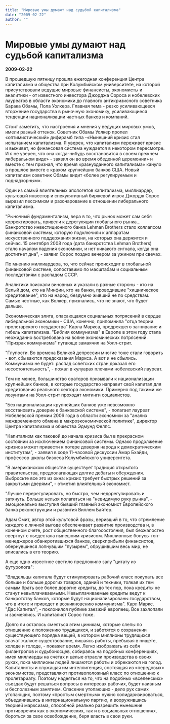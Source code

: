 ```yaml
---
title: "Мировые умы думают над судьбой капитализма"
date: "2009-02-22"
author: ""
---
```


# Мировые умы думают над судьбой капитализма

**2009-02-22** 

В прошедшую пятницу прошла ежегодная конференция Центра капитализма и общества при Колумбийском университете, на которой присутствовали ведущие мировые финансисты, экономисты и аналитики - от известного инвестора Джорджа Сороса и нобелевских лауреатов в области экономики до главного антикризисного советника Барака Обамы, Пола Уолкера. Главная тема - резко усиливающееся вторжение государства в рыночную экономику, усиливающиеся тенденции национализации частных банков и компаний.

Стоит заметить, что настроения и мнения у ведущих мировых умов, имели разный оттенок. Советник Обамы Уолкер пропел «оптимистический» дифирамб типа -«Нынешний кризис стал испытанием капитализма. Я уверен, что капитализм переживет кризис и выживет, но финансовая система нуждается в некотором пересмотре. И я не уверен, что она когда-нибудь восстановится в своем прежнем либеральном виде» - заявил он во время обеденной церемонии» и вместе с тем признал, что время «разнузданного капитализма» кануло в прошлое вместе с крахом крупнейших банков США. Новый капитализм советник Обамы видит «более регулируемым и поднадзорным».

Один из самый влиятельных апологетов капитализма, миллиардер, культовый инвестор и спекулятивный биржевой игрок Джордж Сорос выразил пессимизм и разочарование в отношении либерального капитализма.

"Рыночный фундаментализм, вера в то, что рынок может сам себя корректировать, привели к дерегуляции глобального рынка... Банкротство инвестиционного банка Lehman Brothers стало коллапсом финансовой системы, которую подключили к аппаратам искусственного поддержания жизни, на которых она держится и сейчас. 15 сентября 2008 года (дата банкротства Lehman Brothers) стало началом падения экономики, и нет никакого сигнала, когда она достигнет дна", - заявил Сорос поздно вечером за ужином при свечах.

По мнению миллиардера, то, что сейчас происходит в глобальной финансовой системе, сопоставимо по масштабам и социальным последствиям с распадом СССР.

Аналитики поискали виновных и указали в разные стороны - кто на Белый дом, кто на Минфин, кто на банки, проводившие "хищническое кредитование", кто на народ, бездумно живший не по средствам. Самые честные, как Волкер, признались, что не знают, что будет дальше.

Экономическая элита, опасающаяся социальных потрясений в сердце либеральной экономики - США, конечно, припомнила "отца теории пролетарского государства" Карла Маркса, предрекшего загнивание и гибель капитализма. "Библия коммунизма" в Европе в этом году стала неожиданно востребована на волне экономических потрясений. "Призрак коммунизма" пугающе замаячил на Уолл-стрит.

"Глупости. Во времена Великой депрессии многие тоже стали говорить - вот, сбываются предсказания Маркса. А вот и не сбылись. Коммунизма не будет: распад советских стран доказал его несостоятельность", - пожал в кулуарах плечами нобелевский лауреат.

Тем не менее, большинство ораторов призывали к национализации крупнейших банков, в которые государство направит свой капитал для кредитования реального сектора экономики. Примерно под такими же лозунгами на Уолл-стрит проходят митинги социалистов.

"Без национализации крупнейших банков уже невозможно восстановить доверие к банковской системе", - полагает лауреат Нобелевской премии 2006 года в области экономики за "анализ межвременного обмена в макроэкономической политике", директор Центра капитализма и общества Эдмунд Фелпс.

"Капитализм как таковой до начала кризиса был в прекрасном состоянии за исключением финансовой системы. Однако продолжение кризиса может привести к потере доверия народа к демократическим институтам", - заявил в ходе 11-часовой дискуссии Амар Бхайди, профессор школы бизнеса Колумбийского университета.

"В американском обществе существует традиция открытого правительства, предполагающая долгие дебаты и обсуждения. Выбросьте все это из окна: кризис требует быстрых решений за закрытыми дверями", - отметил влиятельный экономист.

"Лучше перерегулировать, но быстро, чем недорегулировать и затянуть. Больше нельзя полагаться на "невидимую руку рынка", - эмоционально выступил бывший главный экономист Европейского банка реконструкции и развития Виллем Байтер.

Адам Смит, автор этой культовой фразы, веривший в то, что стремление каждого к личной выгоде обеспечивает развитие производства и, в конечном счете, рост общественного благосостояния, был безжалостно свергнут с пьедестала нынешним кризисом. Миллионные бонусы топ-менеджеров обанкротившихся банков, сверхприбыли финансистов, обернувшиеся лопнувшим "пузырем", обрушившим весь мир, не вписались в его теорию.

А еще одно известное светило предложило залу "цитату из футуролога":

"Владельцы капитала будут стимулировать рабочий класс покупать все больше и больше дорогих товаров, зданий и техники, толкая их тем самым брать все более дорогие кредиты, до тех пор, пока кредиты не станут невыплачиваемыми. Невыплачиваемые кредиты ведут к банкротству банков, которые будут национализированы государством, что в итоге и приведет к возникновению коммунизма". Карл Маркс. "Дас Капитал", - поклонился публике заезжий европеец. Все захлопали и засмеялись. И капиталист Сорос тоже.

Долго ли осталось смеяться этим циникам, которые слепы по отношению к положению трудящихся, и заботятся о сохранении существующего порядка вещей, в котором миллионы трудящихся влачат жалкое существование, лишаясь работы, пребывая в нищете, холоде и голоде, - покажет время. Легко изображать из себя филантропов и судьбоносцев, собираясь на подобных конференциях, имея миллиарды на счетах и целые отрасли производства в своих руках, пока миллионы людей лишаются работы и обрекаются на голод. Капиталисты и служащая им интеллигенция, состоящая из «передовых» экономистов, представляют противоположный класс по отношению к пролетариату. Поэтому надеяться на то, что на подобных «вселенских» съездах будут решаться вопросы в интересах рабочих, будет наивным и бесполезным занятием. Спасение утопающих - дело рук самих утопающих, поэтому «простым смертным» нужно солидаризироваться, объединившись в интернациональную партию, и вооружившись теорией марксизма, способной реально разрешить нынешние противоречия как в экономических, так и в социальных отношениях, бороться за свое освобождение, беря власть в свои руки.